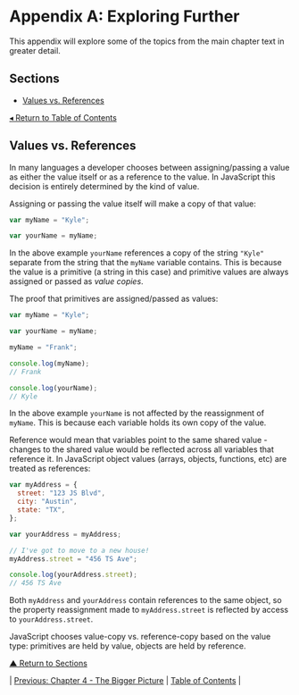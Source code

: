 # Appendix A: Exploring Further
This appendix will explore some of the topics from the main chapter text in greater detail.

## Sections
* [Values vs. References](#values-vs-references)

[◂ Return to Table of Contents](../README.md)

## Values vs. References
In many languages a developer chooses between assigning/passing a value as either the value itself or as a reference to the value. In JavaScript this decision is entirely determined by the kind of value.

Assigning or passing the value itself will make a copy of that value:

```javascript
var myName = "Kyle";

var yourName = myName;
```

In the above example `yourName` references a copy of the string `"Kyle"` separate from the string that the `myName` variable contains. This is because the value is a primitive (a string in this case) and primitive values are always assigned or passed as _value copies_.

The proof that primitives are assigned/passed as values:

```javascript
var myName = "Kyle";

var yourName = myName;

myName = "Frank";

console.log(myName);
// Frank

console.log(yourName);
// Kyle
```

In the above example `yourName` is not affected by the reassignment of `myName`. This is because each variable holds its own copy of the value.

Reference would mean that variables point to the same shared value - changes to the shared value would be reflected across all variables that reference it. In JavaScript object values (arrays, objects, functions, etc) are treated as references:

```javascript
var myAddress = {
  street: "123 JS Blvd",
  city: "Austin",
  state: "TX",
};

var yourAddress = myAddress;

// I've got to move to a new house!
myAddress.street = "456 TS Ave";

console.log(yourAddress.street);
// 456 TS Ave
```

Both `myAddress` and `yourAddress` contain references to the same object, so the property reassignment made to `myAddress.street` is reflected by access to `yourAddress.street`.

JavaScript chooses value-copy vs. reference-copy based on the value type: primitives are held by value, objects are held by reference.

[▲ Return to Sections](#sections)

| [Previous: Chapter 4 - The Bigger Picture](../04/README.md) | [Table of Contents](../README.md#table-of-contents) |
